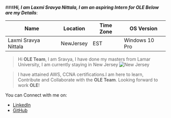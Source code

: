 ###_**Hi, I am Laxmi Sravya Nittala, I am an aspiring Intern for OLE Below are my Details**_:

|Name | Location | Time Zone | OS Version|
|------|-----------|--------|------------|
|Laxmi Sravya Nittala| NewJersey | EST | Windows 10 Pro|

 
 >Hi **OLE Team**, I am Sravya, I have done my masters from Lamar University, I am currently staying in New Jersey ![New Jersey](https://previews.123rf.com/images/sepavo/sepavo1612/sepavo161200121/67429890-exchange-place-jersey-city-new-jersey-skyline-.jpg "NewJersey Logo")
 
 >I have attained AWS, CCNA certifications.I am here to learn, Contribute and Collaborate with the **OLE Team**. Looking forward to work **OLE**!
 
 You can Connect with me on:
 * [LinkedIn](https://www.linkedin.com/in/sravya-nl-18147217a/) 
 * [GitHub](https://github.com/sravya71)
 
